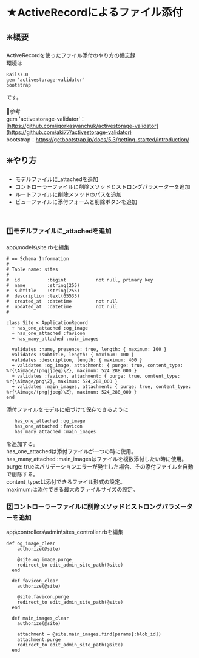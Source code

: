 # ★ActiveRecordによるファイル添付
## ❇️概要
ActiveRecordを使ったファイル添付のやり方の備忘録<br>
環境は<br>
```
Rails7.0
gem 'activestorage-validator'
bootstrap
```
です。<br>
<br>
🧩参考<br>
gem 'activestorage-validator'：[https://github.com/igorkasyanchuk/activestorage-validator](https://github.com/aki77/activestorage-validator)<br>
bootstrap：https://getbootstrap.jp/docs/5.3/getting-started/introduction/
<br>
## ❇️やり方
- モデルファイルに_attachedを追加
- コントローラーファイルに削除メソッドとストロングパラメーターを追加
- ルートファイルに削除メソッドのパスを追加
- ビューファイルに添付フォームと削除ボタンを追加
<br>

### 1️⃣モデルファイルに_attachedを追加
app\models\site.rbを編集<br>
```
# == Schema Information
#
# Table name: sites
#
#  id          :bigint           not null, primary key
#  name        :string(255)
#  subtitle    :string(255)
#  description :text(65535)
#  created_at  :datetime         not null
#  updated_at  :datetime         not null
#

class Site < ApplicationRecord
  + has_one_attached :og_image
  + has_one_attached :favicon
  + has_many_attached :main_images

  validates :name, presence: true, length: { maximum: 100 }
  validates :subtitle, length: { maximum: 100 }
  validates :description, length: { maximum: 400 }
  + validates :og_image, attachment: { purge: true, content_type: %r{\Aimage/(png|jpeg)\Z}, maximum: 524_288_000 }
  + validates :favicon, attachment: { purge: true, content_type: %r{\Aimage/png\Z}, maximum: 524_288_000 }
  + validates :main_images, attachment: { purge: true, content_type: %r{\Aimage/(png|jpeg)\Z}, maximum: 524_288_000 }
end
```

添付ファイルをモデルに紐づけて保存できるように<br>
```
   has_one_attached :og_image
   has_one_attached :favicon
   has_many_attached :main_images
```
を追加する。<br>
has_one_attachedは添付ファイルが一つの時に使用。<br>
has_many_attached :main_imagesはファイルを複数添付したい時に使用。<br>
purge: trueはバリデーションエラーが発生した場合、その添付ファイルを自動で削除する。<br>
content_type:は添付できるファイル形式の設定。<br>
maximum:は添付できる最大のファイルサイズの設定。<br>


### 2️⃣コントローラーファイルに削除メソッドとストロングパラメーターを追加
app\controllers\admin\sites_controller.rbを編集
```
def og_image_clear
    authorize(@site)

    @site.og_image.purge
    redirect_to edit_admin_site_path(@site)
  end

  def favicon_clear
    authorize(@site)

    @site.favicon.purge
    redirect_to edit_admin_site_path(@site)
  end

  def main_images_clear
    authorize(@site)

    attachment = @site.main_images.find(params[:blob_id])
    attachment.purge
    redirect_to edit_admin_site_path(@site)
  end
```

